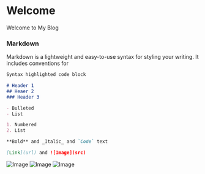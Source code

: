 # Welcome

Welcome to My Blog

### Markdown

Markdown is a lightweight and easy-to-use syntax for styling your writing. It includes conventions for

```markdown
Syntax highlighted code block

# Header 1
## Heaer 2
### Header 3

- Bulleted
- List

1. Numbered
2. List

**Bold** and _Italic_ and `Code` text

[Link](url) and ![Image](src)
```

![Image](http://thyrsi.com/t6/616/1543198818x1822612407.jpg)
![Image](http://thyrsi.com/t6/616/1543199134x1822612407.jpg)
![Image](http://thyrsi.com/t6/616/1543199152x1822612407.jpg)
